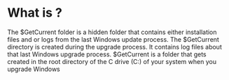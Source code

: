 # What is ?

The $GetCurrent folder is a hidden folder that contains either installation files and or logs from the last Windows update process. 
The $GetCurrent directory is created during the upgrade process. It contains log files about that last Windows upgrade process.
$GetCurrent is a folder that gets created in the root directory of the C drive (C:\) of your system when you upgrade Windows
